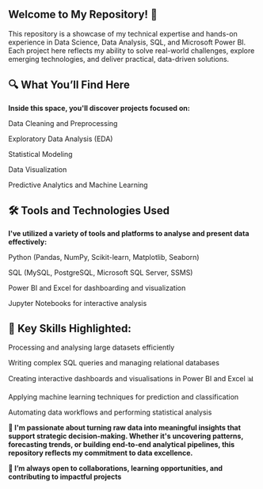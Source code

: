 
## Welcome to My Repository! 🚀

This repository is a showcase of my technical expertise and hands-on experience in Data Science, Data Analysis, SQL, and Microsoft  Power BI. Each project here reflects my ability to solve real-world challenges, explore emerging technologies, and deliver practical, data-driven solutions.

## 🔍 What You’ll Find Here
**Inside this space, you'll discover projects focused on:**

Data Cleaning and Preprocessing

Exploratory Data Analysis (EDA)

Statistical Modeling

Data Visualization

Predictive Analytics and Machine Learning

## 🛠 Tools and Technologies Used
**I've utilized a variety of tools and platforms to analyse and present data effectively:**

Python (Pandas, NumPy, Scikit-learn, Matplotlib, Seaborn)

SQL (MySQL, PostgreSQL, Microsoft SQL Server, SSMS)

Power BI and Excel for dashboarding and visualization

Jupyter Notebooks for interactive analysis

## 📌 Key Skills Highlighted:

Processing and analysing large datasets efficiently

Writing complex SQL queries and managing relational databases

Creating interactive dashboards and visualisations in Power BI and Excel 📊

Applying machine learning techniques for prediction and classification

Automating data workflows and performing statistical analysis

**🚀 I'm passionate about turning raw data into meaningful insights that support strategic decision-making. Whether it's uncovering patterns, forecasting trends, or building end-to-end analytical pipelines, this repository reflects my commitment to data excellence.**

**🤝 I’m always open to collaborations, learning opportunities, and contributing to impactful projects**
